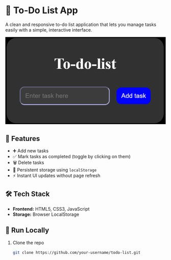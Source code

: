 # 📝 To-Do List App

A clean and responsive to-do list application that lets you manage tasks easily with a simple, interactive interface.

![Screenshot](./screenshot/Screenshot%202025-08-11%20003248.png)


## 🔧 Features

- ➕ Add new tasks
- ✅ Mark tasks as completed (toggle by clicking on them)
- 🗑️ Delete tasks
- 💾 Persistent storage using `localStorage`
- ⚡ Instant UI updates without page refresh

## 🛠️ Tech Stack

- **Frontend:** HTML5, CSS3, JavaScript 
- **Storage:** Browser LocalStorage

## 🚀 Run Locally

1. Clone the repo  
   ```bash
   git clone https://github.com/your-username/todo-list.git
